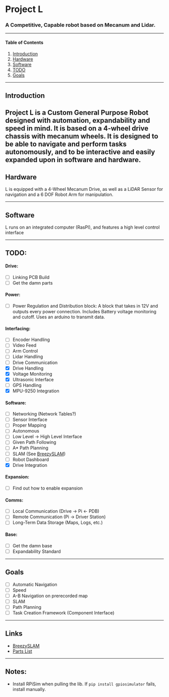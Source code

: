 # Project L
### A Competitive, Capable robot based on Mecanum and Lidar.

---
#### Table of Contents
1. [Introduction](#introduction)
2. [Hardware](#hardware)
3. [Software](#software)
4. [TODO](#todo)
5. [Goals](#goals)

---
## Introduction
Project L is a Custom General Purpose Robot designed with automation, expandability and speed in mind. It is based on a 4-wheel drive chassis with mecanum wheels. It is designed to be able to navigate and perform tasks autonomously, and to be interactive and easily expanded upon in software and hardware.
---
## Hardware
L is equipped with a 4-Wheel Mecanum Drive, as well as a LiDAR Sensor for navigation and a 6 DOF Robot Arm for manipulation.

---
## Software
L runs on an integrated computer (RasPI), and features a high level control interface

---
## TODO:
####    Drive:
- [ ] Linking PCB Build
- [ ] Get the damn parts

####    Power:
- [ ] Power Regulation and Distribution block: A block that takes in 12V and 
outputs every power connection. Includes Battery voltage monitoring and cutoff. Uses an arduino to transmit data.

####    Interfacing:
- [ ] Encoder Handling
- [ ] Video Feed
- [ ] Arm Control
- [ ] Lidar Handling
- [ ] Drive Communication
- [X] Drive Handling
- [X] Voltage Monitoring
- [X] Ultrasonic Interface
- [ ] GPS Handling
- [X] MPU-9250 Integration

####    Software:
- [ ] Networking (Network Tables?)
- [ ] Sensor Interface
- [ ] Proper Mapping
- [ ] Autonomous
- [ ] Low Level -> High Level Interface
- [ ] Given Path Following
- [ ] A* Path Planning
- [ ] SLAM (See [BreezySLAM](https://github.com/simondlevy/breezyslam))
- [ ] Robot Dashboard
- [X] Drive Integration

####    Expansion:
- [ ] Find out how to enable expansion

####    Comms:
- [ ] Local Communication (Drive -> Pi <- PDB)
- [ ] Remote Communication (Pi -> Driver Station)
- [ ] Long-Term Data Storage (Maps, Logs, etc.)

####    Base:
- [ ] Get the damn base
- [ ] Expandability Standard

---
## Goals
- [ ] Automatic Navigation
- [ ] Speed
- [ ] A-B Navigation on prerecorded map
- [ ] SLAM
- [ ] Path Planning
- [ ] Task Creation Framework (Component Interface)

---
## Links
- [BreezySLAM](https://github.com/simondlevy/breezyslam)
- [Parts List](https://docs.google.com/spreadsheets/d/1OO8v4pfx6eXCZQJqTUq6JUSEajtX1vfl/edit?usp=sharing&ouid=107364809967877055034&rtpof=true&sd=true)

---
## Notes:
- Install RPiSim when pulling the lib. If `pip install gpiosimulator` fails, install manually.